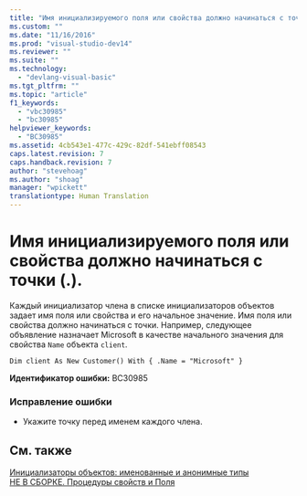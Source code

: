 ```yaml
---
title: "Имя инициализируемого поля или свойства должно начинаться с точки (.). | Microsoft Docs"
ms.custom: ""
ms.date: "11/16/2016"
ms.prod: "visual-studio-dev14"
ms.reviewer: ""
ms.suite: ""
ms.technology: 
  - "devlang-visual-basic"
ms.tgt_pltfrm: ""
ms.topic: "article"
f1_keywords: 
  - "vbc30985"
  - "bc30985"
helpviewer_keywords: 
  - "BC30985"
ms.assetid: 4cb543e1-477c-429c-82df-541ebff08543
caps.latest.revision: 7
caps.handback.revision: 7
author: "stevehoag"
ms.author: "shoag"
manager: "wpickett"
translationtype: Human Translation
---
```

# Имя инициализируемого поля или свойства должно начинаться с точки (.).
Каждый инициализатор члена в списке инициализаторов объектов задает имя поля или свойства и его начальное значение. Имя поля или свойства должно начинаться с точки. Например, следующее объявление назначает Microsoft в качестве начального значения для свойства `Name` объекта `client`.  
  
```  
Dim client As New Customer() With { .Name = "Microsoft" }  
```  
  
 **Идентификатор ошибки:** BC30985  
  
### Исправление ошибки  
  
-   Укажите точку перед именем каждого члена.  
  
## См. также  
 [Инициализаторы объектов: именованные и анонимные типы](../../visual-basic/programming-guide/language-features/objects-and-classes/object-initializers-named-and-anonymous-types.md)   
 [НЕ В СБОРКЕ. Процедуры свойств и Поля](http://msdn.microsoft.com/ru-ru/da1c05c1-87c7-40fa-b92c-e9c7e4d170f7)